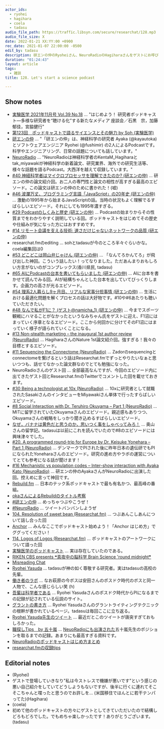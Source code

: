 ```yaml
---
actor_ids:
  - ryohei
  - hagihara
  - coela
  - tadasu
audio_file_path: https://traffic.libsyn.com/secure/researchat/128.mp3
audio_file_size: X
date: 2022-01-21 XX:YY:00 +0900
rec_date: 2021-01-07 22:00:00 -0500
edit_by: tadasu
description: 研エンの仲のRyoheiさん、NeuroRadioのHagiharaさんをゲストにお呼びし、研究者/科学者ポッドキャストのはじめ方について話しました。
duration: "01:24:43"
layout: article
tags:
  - 雑談
title: 128. Let's start a science podcast

---
```

## Show notes
- [実験医学 2021年11月号 Vol.39 No.18](https://www.yodosha.co.jp/jikkenigaku/book/9784758125499/index.html) ... "はじめよう！ 研究者ポッドキャスト―多様な研究者を“聴ける化”する新たなメディア 座談会／石黒　宗，加藤郁佳，宮脇健行"
- [第123回　ポッドキャストで語るサイエンスとその魅力 by Soh (実験医学)](https://www.yodosha.co.jp/jikkenigaku/opinion/vol38n14.html)
- [研エンの仲](https://anchor.fm/ken-en-no-naka) ...  "「研エンの仲」は、神経科学の研究者 Ayaka (@kayautoka) とソフトウェアエンジニア Ryohei (@fushimir)
の2人によるPodcastです。科学やエンジニアリング、日常の話題についても話しています。"
- [NeuroRadio](https://neuroradio.tokyo/) ... "NeuroRadioは神経科学者のKentaM_Hagiharaとtak_miyawakiが神経科学の新着論文、研究業界、海外での研究生活等、様々な話題を語るPodcast。大西洋を越えて収録しています。"
- [#40 神経科学者はマイクロプロセッサを理解できたのか? (研エンの仲)](https://anchor.fm/ken-en-no-naka/episodes/40-e105gg3) ... 研エンの仲の論文紹介回。お二人の専門性と論文の相性が高すぎる最高のエピソード。この論文は研エンの仲のために書かれた！(嘘)
- [#46 波瀾万丈、プログラミング言語「JavaScript」の20年史 (研エンの仲)](https://anchor.fm/ken-en-no-naka/episodes/46-JavaScript20-e13h70t) ... 激動の1995年から始まるJavaScriptの話。当時の状況もよく理解でるすばらしいエピソード。それにしても1995年濃すぎる。
- [#29 Podcastのしくみと歴史 (研エンの仲)](https://anchor.fm/ken-en-no-naka/episodes/29-Podcast-eplbhm) ... Podcastの始まりからその性質までをわかりやすく説明している回。ポッドキャストをはじめてその歴史や仕組みが気になった方にはおすすめです。
- [#14 リモート会議を支える技術: 速さだけじゃないネットワークの品質 (研エンの仲)](https://anchor.fm/ken-en-no-naka/episodes/14-emr30r)
- researchat.fmのediting … sohとtadasuが今のところ半々ぐらいかな。coela編集回は0
- [#53 どこどこは岡山弁じゃけん (研エンの仲)](https://anchor.fm/ken-en-no-naka/episodes/53-e15hmqp) ... 「なんてろかんてろ」が飛び出した神回。こういう話したい！ってなりました。ただあんまりおもしろい方言がないのがコンプレックス(香川県民, tadasu)
- [#65 AIにPodcastの台本を書いてもらいました (研エンの仲)](https://anchor.fm/ken-en-no-naka/episodes/65-AIPodcast-e1adjff) ... AIに台本を書かせて読んでみる回。AIが結構ちゃんとした台本を出していてびっくりします。企画力の高さが光るエピソード。
- [#54 理系2人暮らし9ヶ月目、リアルな家事分担事情 (研エンの仲)](https://anchor.fm/ken-en-no-naka/episodes/54-29-e15k12u) ... 生活における最適化問題を解くプロセスの話は大好物です。#10や#6あたりも聴いていただきたい。
- [#48 なんで私がF1に？ (ゲスト@namicha_1) (研エンの仲)](https://anchor.fm/ken-en-no-naka/episodes/48-F1-namicha_1-e13toto) ... 今までスポーツ観戦にハマることがなかったというなみちゃん氏をゲストに迎え、F1沼にはまっていく序章となるエピソード。ここから何回かに分けてそのF1沼にはまっていく様子が語られていくことになる。
- [#13 Non-stealth marketing – the inaugural 1st author review (NeuroRadio)](https://neuroradio.tokyo/2021/05/25/13-non-stealth-marketing-the-inaugural-1st-author-review/) ... HagiharaさんのNature 1st論文紹介回。強すぎる！我々の目標とするエピソード。
- [#11 Sequencing the Connectome (NeuroRadio)](https://neuroradio.tokyo/2021/05/21/11-sequencing-the-connectome/) ... Zadorのsequencingとconnectomeを繋げるという話はResearchat.fmでずっとやりたいなぁと思いつつも、話せてなかった論文群なのでとても勉強になった。
- NeuroRadioさんのゲスト回 ... 全部最高なんですが、今回のエピソード内に出てきたゲスト回とResearchat.fmのTwitterでコメントした回を載せておきます。
- [#30 Being a technologist at 10x (NeuroRadio)](https://neuroradio.tokyo/2021/12/10/30-being-a-technologist-at-10x/) ... 10xに研究者として就職されたSasakiさんのインタビューをMiyawakiさん単体で行ったすらばしいエピソード。
- [#8 Social Interaction with Dr. Teruhiro Okuyama – Part 1 (NeuroRadio)](https://neuroradio.tokyo/2021/04/14/8-social-interaction-with-dr-teruhiro-okuyama-part-1/) ... MITに留学されていたOkuyamaさんのエピソード。親近感もありつつ、Okuyamaさんの戦略をしっかり聞き込めるすばらしいエピソード。
- [なぜ，バナナは黄色だと思うのか，思いつく事をしゃべってみろ！](https://www.s.u-tokyo.ac.jp/ja/story/newsletter/doctor/14-2.html) ... 奥山さんの留学記。tadasuは以前にこれを読んでいたので#8のエピソードには興味津々でした。
- [#20. A programmed round-trip for Europe by Dr. Keisuke Yonehara – Part 1 (NeuroRadio)](https://neuroradio.tokyo/2021/08/13/20-a-programmed-round-trip-for-europe-by-dr-keisuke-yonehara-part-1/) ... デンマークでPIされた後に昨年日本の遺伝研でもPIになられたYoneharaさんのエピソード。研究の進め方やラボの運営についてとても参考になる話が聞けます！
- [#16 Mechanistic vs population codes – Inter-show interaction with Ayaka Kato (NeuroRadio)](https://neuroradio.tokyo/2021/06/28/16-mechanistic-vs-population-codes-inter-show-interaction-with-ayaka-kato/) ... 研エンの仲のAyakaさんがNeuroRadioに出演した回。控えめに言って神回です。
- [Rebuild.fm](https://rebuild.fm/) ... 日本のテック系ポッドキャストで最も有名かつ、最高峰の番組。
- [okaさんによるRebuildのタイトル考察](https://twitter.com/nowohyeah/status/1341400023557419009)
- [#研エンの仲](https://twitter.com/search?q=%23%E7%A0%94%E3%82%A8%E3%83%B3%E3%81%AE%E4%BB%B2&src=hashtag_click) ...  めっちゃつぶやこうぜ！
- [#NeuroRadio](https://twitter.com/search?q=%23neuroradio&src=typed_query&f=live) ... ツイートバンバンしようぜ
- [104. Resolution of sweet bean (Researchat.fm)](https://researchat.fm/episode/104) ... つぶあんこしあんについて話し合った回
- [Anchor](https://anchor.fm/) ... みんなここでポッドキャスト始めよう！「Anchor はじめ方」でググってください！
- [114. Logos of Logos (Researchat.fm)](https://researchat.fm/episode/114) ... ポッドキャストのアートワークについて語った回
- [実験医学のポッドキャスト](https://www.yodosha.co.jp/jikkenigaku/podcast.html) ... 実は存在していたのである。
- [RIKEN CBS presents ❝真夜中の脳科学 Brain Science 'round midnight❞](https://anchor.fm/riken-cbs) 
- [Misreading Chat](https://misreading.chat/)
- [Ryohei Yasuda](https://mpfi.org/science/our-labs/yasuda-lab/) ... tadasuが神の如く尊敬する研究者。実はtadasuの高校の先輩。
- [働き者のラボ](https://ryasuda.hatenadiary.org/entry/20041230/p1) ... なお萩原の今ボスは安田さんのポスドク時代のボスと同一人物で、こんな感じらしい笑 (h)
- [吾輩は科学者である](http://www.linkclub.or.jp/~hiikoysd/ryohei/rindex.html) ... Ryohei Yasudaさんのポスドク時代からPIになるまでの記録が記されている伝説のサイト。
- [グラントの書き方](https://ryasuda.hatenadiary.org/entry/20110811/p1) ... Ryohei Yasudaさんのグラントライティングテクニックの根幹が書かれているページ。tadasuは毎回ここに立ち返る。
- [Ryohei Yasuda先生のツイート](https://twitter.com/Ryohei_Neuro/status/1043480232848760833) ... 最近だとこのツイートが唐突すぎておもしろかった。
- [職探しTips　by 五十嵐](http://www.igarashilab.org/jobhunting) ... [NeuoRadioにも出演された](https://neuroradio.tokyo/2021/09/15/23-poor-is-the-pupil-who-does-not-surpass-his-master-part-1/)五十嵐先生のポジションを取るまでの記録。あまりにも最高すぎる資料です。
- [NeuroRadioのポッドキャストはじめ方まとめ](https://note.com/neuroradio/n/n533a73eb7c67)
- [researchat.fmの収録tips](https://researchat.fm/blog/2/)

## Editorial notes
- (Ryohei)
- ゲストで登場していきなり"私は今ストレスで機嫌が悪いです"という感じの悪い自己紹介をしていてどうしようもないですが、後半に行くに連れてそこそこちゃんと喋ったと思うのでお許しを... (米国移住でほんとに若干テンパってた)(Hagihara)
- (coela)
- 初めて他のポッドキャストの方々にゲストとしてきていただいたので結構しどろもどろでした。でもめちゃ楽しかったです！ありがとうございます。(tadasu)
